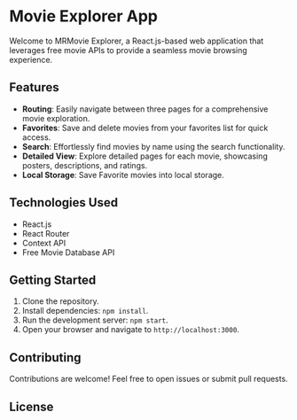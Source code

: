 # Movie Explorer App

Welcome to MRMovie Explorer, a React.js-based web application that leverages free movie APIs to provide a seamless movie browsing experience.

## Features

- **Routing**: Easily navigate between three pages for a comprehensive movie exploration.
- **Favorites**: Save and delete movies from your favorites list for quick access.
- **Search**: Effortlessly find movies by name using the search functionality.
- **Detailed View**: Explore detailed pages for each movie, showcasing posters, descriptions, and ratings.
- **Local Storage**: Save Favorite movies into local storage.

## Technologies Used

- React.js
- React Router
- Context API
- Free Movie Database API

## Getting Started

1. Clone the repository.
2. Install dependencies: `npm install`.
3. Run the development server: `npm start`.
4. Open your browser and navigate to `http://localhost:3000`.

## Contributing

Contributions are welcome! Feel free to open issues or submit pull requests.

## License
